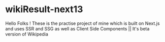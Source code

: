 # wikiResult-next13
Hello Folks ! These is the practise project of mine which is built on Next.js and uses SSR and SSG as well as Client Side Components || It's beta version of Wikipedia 
